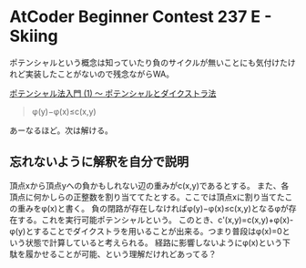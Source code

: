 # AtCoder Beginner Contest 237 E - Skiing
ポテンシャルという概念は知っていたり負のサイクルが無いことにも気付けたけれど実装したことがないので残念ながらWA。

[ポテンシャル法入門 (1) 〜 ポテンシャルとダイクストラ法](https://qiita.com/ngtkana/items/d7fc4463e56b966d1ebf)

> φ(y)−φ(x)≤c(x,y)

あーなるほど。次は解ける。


## 忘れないように解釈を自分で説明
頂点xから頂点yへの負かもしれない辺の重みがc(x,y)であるとする。
また、各頂点に何かしらの正整数を割り当ててたとする。ここでは頂点xに割り当てたこの重みをφ(x)と書く。
負の閉路が存在しなければφ(y)−φ(x)≤c(x,y)となるφが存在する。これを実行可能ポテンシャルという。
このとき、c'(x,y)=c(x,y)+φ(x)-φ(y)とすることでダイクストラを用いることが出来る。つまり普段はφ(x)=0という状態で計算していると考えられる。
経路に影響しないようにφ(x)という下駄を履かせることが可能、という理解だけれどあってる？
